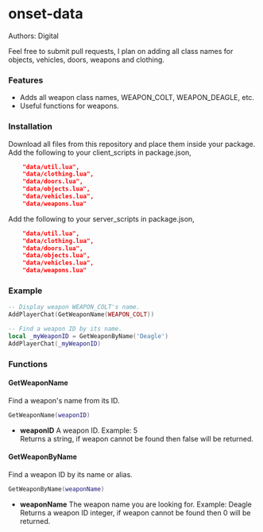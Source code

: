 # onset-data
Authors: Digital

Feel free to submit pull requests, I plan on adding all class names for objects, vehicles, doors, weapons and clothing.

### Features
* Adds all weapon class names, WEAPON_COLT, WEAPON_DEAGLE, etc.
* Useful functions for weapons.

### Installation
Download all files from this repository and place them inside your package.
Add the following to your client_scripts in package.json,
```json
    "data/util.lua",
    "data/clothing.lua",
    "data/doors.lua",
    "data/objects.lua",
    "data/vehicles.lua",
    "data/weapons.lua"
```
Add the following to your server_scripts in package.json,
```json
    "data/util.lua",
    "data/clothing.lua",
    "data/doors.lua",
    "data/objects.lua",
    "data/vehicles.lua",
    "data/weapons.lua"
```

### Example
```lua
-- Display weapon WEAPON_COLT's name.
AddPlayerChat(GetWeaponName(WEAPON_COLT))

-- Find a weapon ID by its name.
local _myWeaponID = GetWeaponByName('Deagle')
AddPlayerChat(_myWeaponID)
```

### Functions
#### GetWeaponName
Find a weapon's name from its ID.
```lua
GetWeaponName(weaponID)
```
* **weaponID** A weapon ID. Example: 5
<br />Returns a string, if weapon cannot be found then false will be returned.

#### GetWeaponByName
Find a weapon ID by its name or alias.
```lua
GetWeaponByName(weaponName)
```
* **weaponName** The weapon name you are looking for. Example: Deagle
<br />Returns a weapon ID integer, if weapon cannot be found then 0 will be returned.
